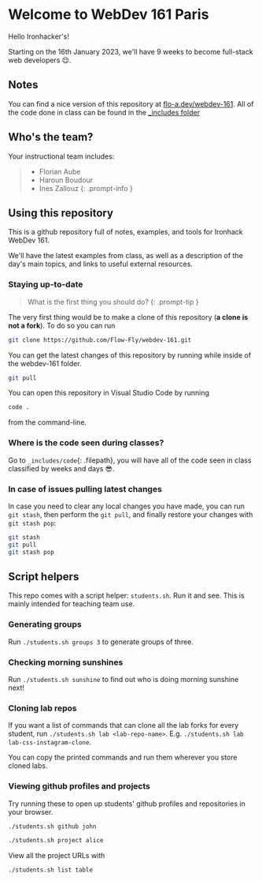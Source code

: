 # Welcome to WebDev 161 Paris

Hello Ironhacker's!

Starting on the 16th January 2023, we'll have 9 weeks to become full-stack web developers 😌.

## Notes

You can find a nice version of this repository at [flo-a.dev/webdev-161](https://flo-a.dev/webdev-161).
All of the code done in class can be found in the [_includes folder](_includes/code/)

## Who's the team?

Your instructional team includes:

> - Florian Aube
> - Haroun Boudour
> - Ines Zallouz
{: .prompt-info }

## Using this repository

This is a github repository full of notes, examples, and tools for Ironhack WebDev 161.

We'll have the latest examples from class,
as well as a description of the day's main topics,
and links to useful external resources.

### Staying up-to-date
<!--  -->
> What is the first thing you should do?
{: .prompt-tip }

The very first thing would be to make a clone of this repository (**a clone is not a fork**).
To do so you can run

```sh
git clone https://github.com/Flow-Fly/webdev-161.git
```

You can get the latest changes of this repository by running while inside of the webdev-161 folder.

```sh
git pull
```

You can open this repository in Visual Studio Code by running

```sh
code .
```

from the command-line.

### Where is the code seen during classes?

Go to `_includes/code`{: .filepath}, you will have all of the code seen in class classified by weeks and days 😎.

### In case of issues pulling latest changes

In case you need to clear any local changes you have made,
you can run `git stash`, then perform the `git pull`,
and finally restore your changes with `git stash pop`:

```sh
git stash
git pull
git stash pop
```

## Script helpers

This repo comes with a script helper: `students.sh`. Run it and see. This is mainly intended for teaching team use.

### Generating groups

Run `./students.sh groups 3` to generate groups of three.

### Checking morning sunshines

Run `./students.sh sunshine` to find out who is doing morning sunshine next!

### Cloning lab repos

If you want a list of commands that can clone all the lab forks for every student, run `./students.sh lab <lab-repo-name>`. E.g. `./students.sh lab lab-css-instagram-clone`.

You can copy the printed commands and run them wherever you store cloned labs.

### Viewing github profiles and projects

Try running these to open up students' github profiles and repositories in your browser.

```sh
./students.sh github john
```

```sh
./students.sh project alice
```

View all the project URLs with

```sh
./students.sh list table
```
